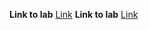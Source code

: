 **Link to lab** [Link](https://github.com/Victor123135/labs/tree/main/lab1)
**Link to lab** [Link](https://github.com/Victor123135/labs/tree/main/Lab_2a)
